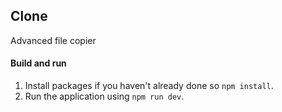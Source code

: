 ## Clone

Advanced file copier

#### Build and run

1. Install packages if you haven't already done so `npm install`.
2. Run the application using `npm run dev`.
